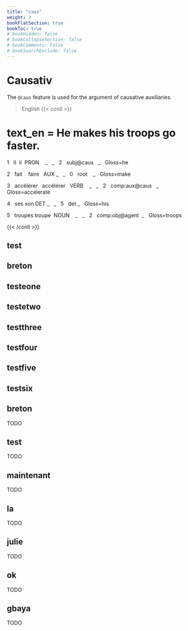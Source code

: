 ```yaml
---
title: "caus"
weight: 3
bookFlatSection: true
bookToc: true
# bookHidden: false
# bookCollapseSection: false
# bookComments: false
# bookSearchExclude: false
---
```

# Causativ
The `@caus` feature is used for the argument of causative auxiliaries.

> English
{{< conll >}}

# text_en = He makes his troops go faster.

1   Il  il  PRON    _   _   2   subj@caus   _   Gloss=he

2   fait    faire   AUX _   _   0   root    _   Gloss=make

3   accélérer   accélérer   VERB    _   _   2   comp:aux@caus   _   Gloss=accelerate

4   ses son DET _   _   5   det _   Gloss=his

5   troupes troupe  NOUN    _   _   2   comp:obj@agent  _   Gloss=troops

{{< /conll >}}
## test 



## breton 



## testeone 



## testetwo 



## testthree 



## testfour 



## testfive 



## testsix 



## breton

 TODO 


## test

 TODO 


## maintenant

 TODO 


## la

 TODO 


## julie

TODO 



## ok

TODO 



## gbaya

TODO 

